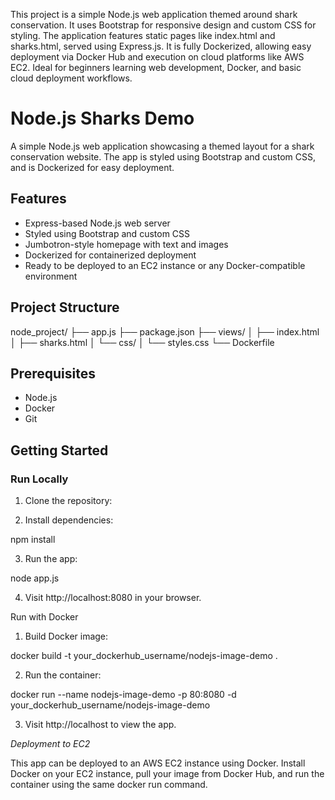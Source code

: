 This project is a simple Node.js web application themed around shark conservation. 
It uses Bootstrap for responsive design and custom CSS for styling. The application features static pages like index.html and sharks.html, served using Express.js. 
It is fully Dockerized, allowing easy deployment via Docker Hub and execution on cloud platforms like AWS EC2. 
Ideal for beginners learning web development, Docker, and basic cloud deployment workflows.

# Node.js Sharks Demo

A simple Node.js web application showcasing a themed layout for a shark conservation website. The app is styled using Bootstrap and custom CSS, and is Dockerized for easy deployment.

## Features

- Express-based Node.js web server  
- Styled using Bootstrap and custom CSS  
- Jumbotron-style homepage with text and images  
- Dockerized for containerized deployment  
- Ready to be deployed to an EC2 instance or any Docker-compatible environment  

## Project Structure

node_project/ ├── app.js ├── package.json ├── views/ │   ├── index.html │   ├── sharks.html │   └── css/ │       └── styles.css └── Dockerfile

## Prerequisites

- Node.js  
- Docker  
- Git  

## Getting Started

### Run Locally

1. Clone the repository:  

2. Install dependencies:

npm install

3. Run the app:

node app.js

4. Visit http://localhost:8080 in your browser.

Run with Docker

1. Build Docker image:

docker build -t your_dockerhub_username/nodejs-image-demo .

2. Run the container:

docker run --name nodejs-image-demo -p 80:8080 -d your_dockerhub_username/nodejs-image-demo

3. Visit http://localhost to view the app.

*Deployment to EC2*

This app can be deployed to an AWS EC2 instance using Docker. Install Docker on your EC2 instance, pull your image from Docker Hub, and run the container using the same docker run command.
